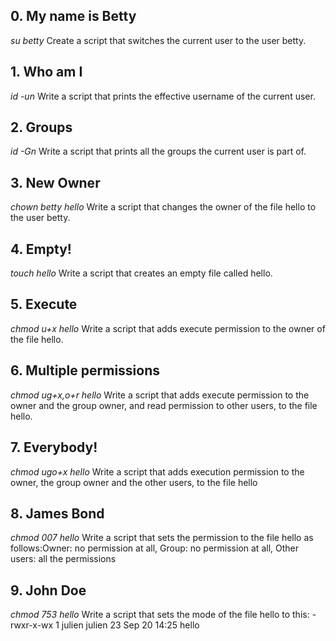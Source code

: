 ## 0. My name is Betty
*su betty* Create a script that switches the current user to the user betty.
## 1. Who am I
*id -un* Write a script that prints the effective username of the current user.
## 2. Groups
*id -Gn* Write a script that prints all the groups the current user is part of.
## 3. New Owner
*chown betty hello* Write a script that changes the owner of the file hello to the user betty.
## 4. Empty!
*touch hello* Write a script that creates an empty file called hello.
## 5. Execute
*chmod u+x hello* Write a script that adds execute permission to the owner of the file hello.
## 6. Multiple permissions
*chmod ug+x,o+r hello* Write a script that adds execute permission to the owner and the group owner, and read permission to other users, to the file hello.
## 7. Everybody!
*chmod ugo+x hello* Write a script that adds execution permission to the owner, the group owner and the other users, to the file hello
## 8. James Bond
*chmod 007 hello* Write a script that sets the permission to the file hello as follows:Owner: no permission at all, Group: no permission at all, Other users: all the permissions
## 9. John Doe
*chmod 753 hello* Write a script that sets the mode of the file hello to this: -rwxr-x-wx 1 julien julien 23 Sep 20 14:25 hello

